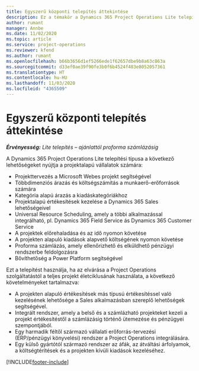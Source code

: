 ```yaml
---
title: Egyszerű központi telepítés áttekintése
description: Ez a témakör a Dynamics 365 Project Operations Lite telepítésével kapcsolatban tartalmaz tájékoztatást.
author: rumant
manager: Annbe
ms.date: 11/02/2020
ms.topic: article
ms.service: project-operations
ms.reviewer: kfend
ms.author: rumant
ms.openlocfilehash: b66b3656d1ef5266ede1f62657dbe9b8a63c863a
ms.sourcegitcommit: d33ef0ae39f90fe3b0f6b4524f483e8052057361
ms.translationtype: HT
ms.contentlocale: hu-HU
ms.lasthandoff: 11/03/2020
ms.locfileid: "4365509"
---
```

# <a name="lite-deployment-overview"></a>Egyszerű központi telepítés áttekintése

_**Érvényesség:** Lite telepítés – ajánlattól proforma számlázásig_

A Dynamics 365 Project Operations Lite telepítési típusa a következő lehetőségeket nyújtja a projektalapú vállalatok számára:

- Projekttervezés a Microsoft Webes projekt segítségével
- Többdimenziós árazás és költségszámítás a munkaerő-erőforrások számára
- Kategória alapú árazás a kiadáskategóriákhoz
- Projektalapú értékesítések kezelése a Dynamics 365 Sales lehetőségeivel
- Universal Resource Scheduling, amely a többi alkalmazással integrálható, pl. Dynamics 365 Field Service ás Dynamics 365 Customer Service
- A projektek előrehaladása és az idő nyomon követése
- A projekten alapuló kiadások alapvető költségének nyomon követése
- Proforma számlázás, amely ellenőrizhető és elküldhető pénzügyi rendszerbe feldolgozásra
- Bővíthetőség a Power Platform segítségével

Ezt a telepítést használja, ha az elvárása a Project Operations szolgáltatástól a teljes projekt életciklusának használata, a következő követelményeket tartalmazva:

- A projekten alapuló értékesítések más típusú értékesítéssel való kezelésének lehetősége a Sales alkalmazásban szereplő lehetőségek segítségével.
- Integrált rendszer, amely a belső és a számlázható projekteket kezeli a projekt értékesítéstől a számlázásig történő ütemezése és pénzügyei szempontjából.
- Egy harmadik féltől származó vállalati erőforrás-tervezési (ERP/pénzügyi könyvelési) rendszer a Project Operations integrálására.
- Egy külső gyártótól származó rendszer az áfák, az átváltási árfolyamok, a költségtérítések és a projekten kívüli kiadások kezeléséhez.


[!INCLUDE[footer-include](../includes/footer-banner.md)]